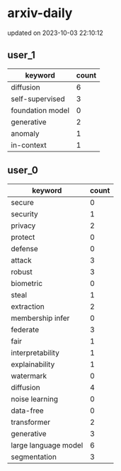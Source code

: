 # arxiv-daily
updated on 2023-10-03 22:10:12
## user_1
| keyword | count |
| - | - |
| diffusion | 6 |
| self-supervised | 3 |
| foundation model | 0 |
| generative | 2 |
| anomaly | 1 |
| in-context | 1 |
## user_0
| keyword | count |
| - | - |
| secure | 0 |
| security | 1 |
| privacy | 2 |
| protect | 0 |
| defense | 0 |
| attack | 3 |
| robust | 3 |
| biometric | 0 |
| steal | 1 |
| extraction | 2 |
| membership infer | 0 |
| federate | 3 |
| fair | 1 |
| interpretability | 1 |
| explainability | 1 |
| watermark | 0 |
| diffusion | 4 |
| noise learning | 0 |
| data-free | 0 |
| transformer | 2 |
| generative | 3 |
| large language model | 6 |
| segmentation | 3 |
